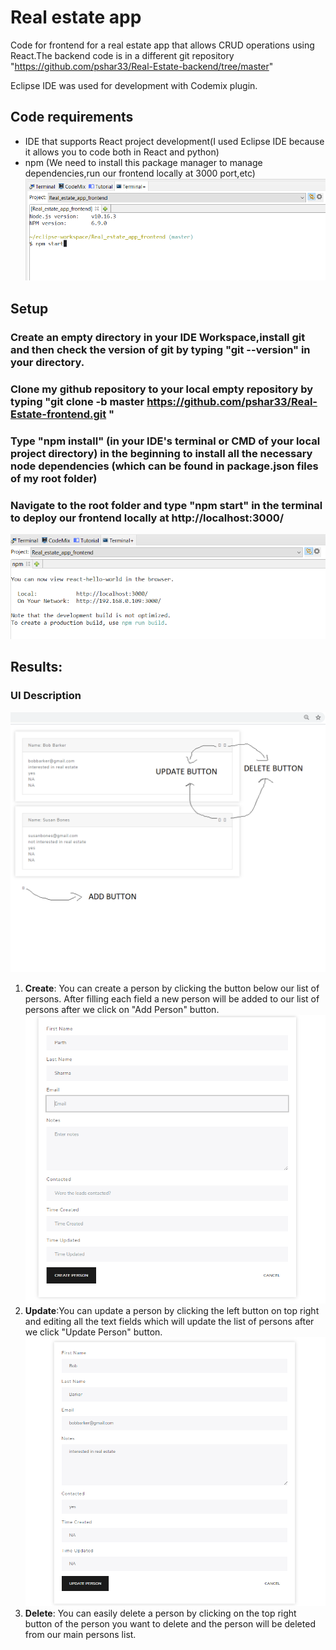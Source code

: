 # Real estate app

Code for frontend for a real estate app that allows CRUD operations using React.The backend code is in a different git repository "https://github.com/pshar33/Real-Estate-backend/tree/master"

Eclipse IDE was used for development with Codemix plugin.

## Code requirements

* IDE that supports React project development(I used Eclipse IDE because it allows you to code both in React and python)
* npm (We need to install this package manager to manage dependencies,run our frontend locally at 3000 port,etc)
![alt text](https://github.com/pshar33/Real-Estate-frontend/blob/master/IMAGES/npm%20start.PNG)

## Setup
### Create an empty directory in your IDE Workspace,install git and then check the version of git by typing "git --version" in your directory.
### Clone my github repository to your local empty repository by typing "git clone -b master https://github.com/pshar33/Real-Estate-frontend.git " 
### Type "npm install" (in your IDE's terminal or CMD of your local project directory) in the beginning to install all the necessary node dependencies (which can be found in package.json files of my root folder)
### Navigate to the root folder and type "npm start" in the terminal to deploy our frontend locally at http://localhost:3000/
![alt text](https://github.com/pshar33/Real-Estate-frontend/blob/master/IMAGES/npm%20deployed.PNG)

## Results:
### UI Description
![alt text](https://github.com/pshar33/Real-Estate-frontend/blob/master/IMAGES/description.PNG)

1. **Create**: You can create a person by clicking the button below our list of persons. After filling each field a new person will be added to our list of persons after we click on "Add Person" button.
![alt text](https://github.com/pshar33/Real-Estate-frontend/blob/master/IMAGES/create_person.PNG)
2. **Update**:You can update a person by clicking the left button on top right and editing all the text fields which will update the list of persons after we click "Update Person" button.
![alt text](https://github.com/pshar33/Real-Estate-frontend/blob/master/IMAGES/update_person.PNG)
3. **Delete**: You can easily delete a person by clicking on the top right button of the person you want to delete and the person will be deleted from our main persons list.
